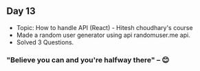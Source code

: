 ## Day 13

- Topic: How to handle API (React) - Hitesh choudhary's course
- Made a random user generator using api randomuser.me api.
- Solved 3 Questions.

### "Believe you can and you're halfway there" – :blush:
